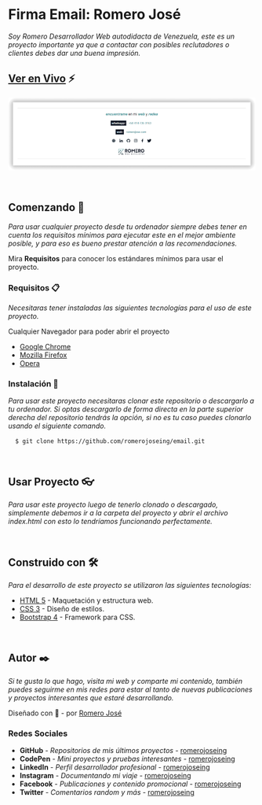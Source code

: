 # Firma Email: Romero José

_Soy Romero Desarrollador Web autodidacta de Venezuela, este es un proyecto importante ya que a contactar con posibles reclutadores o clientes debes dar una buena impresión._

## [Ver en Vivo](https://romerojoseing.github.io/email/) ⚡
![Thumbnail](https://github.com/romerojoseing/archivos/blob/master/img/email.png?raw=true)

<br>

## Comenzando 🚀

_Para usar cualquier proyecto desde tu ordenador siempre debes tener en cuenta los requisitos mínimos para ejecutar este en el mejor ambiente posible, y para eso es bueno prestar atención a las recomendaciones._

Mira **Requisitos** para conocer los estándares mínimos para usar el proyecto.

### Requisitos 📋

_Necesitaras tener instaladas las siguientes tecnologías para el uso de este proyecto._

Cualquier Navegador para poder abrir el proyecto

* [Google Chrome](https://www.google.com/intl/es/chrome/)
* [Mozilla Firefox](https://www.mozilla.org/es-ES/firefox/new/)
* [Opera](https://www.opera.com/es)

### Instalación 🔧

_Para usar este proyecto necesitaras clonar este repositorio o descargarlo a tu ordenador. Si optas descargarlo de forma directa en la parte superior derecha del repositorio tendrás la opción, si no es tu caso puedes clonarlo usando el siguiente comando._

```ssh
  $ git clone https://github.com/romerojoseing/email.git
```

<br>

## Usar Proyecto 👓

_Para usar este proyecto luego de tenerlo clonado o descargado, simplemente debemos ir a la carpeta del proyecto y abrir el archivo index.html con esto lo tendríamos funcionando perfectamente._

<br>

## Construido con 🛠️

_Para el desarrollo de este proyecto se utilizaron las siguientes tecnologías:_

* [HTML 5](https://es.wikipedia.org/wiki/HTML) - Maquetación y estructura web.
* [CSS 3](https://es.wikipedia.org/wiki/Hoja_de_estilos_en_cascada) - Diseño de estilos.
* [Bootstrap 4](https://getbootstrap.com/) - Framework para CSS.

<br>

## Autor ✒️

_Si te gusta lo que hago, visita mi web y comparte mi contenido, también puedes seguirme en mis redes para estar al tanto de nuevas publicaciones y proyectos interesantes que estaré desarrollando._

Diseñado con 💖 - por [Romero José](https://romerojose.com/)

### Redes Sociales

* **GitHub** - *Repositorios de mis últimos proyectos* - [romerojoseing](https://github.com/romerojoseing)
* **CodePen** - *Mini proyectos y pruebas interesantes* - [romerojoseing](https://codepen.io/romerojoseing)
* **LinkedIn** - *Perfil desarrollador profesional* - [romerojoseing](https://www.linkedin.com/in/romerojoseing/)
* **Instagram** - *Documentando mi viaje* - [romerojoseing](https://www.instagram.com/romerojoseing/)
* **Facebook** - *Publicaciones y contenido promocional* - [romerojoseing](https://www.facebook.com/romerojoseing)
* **Twitter** - *Comentarios random y más* - [romerojoseing](https://twitter.com/romerojoseing)
